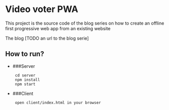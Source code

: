 # Video voter PWA

This project is the source code of the blog series on how to create an offline first progressive web app from an existing website

The blog [TODO an url to the blog serie]

## How to run?
 - ###Server
 
        cd server
        npm install
        npm start
        
 - ###Client
        
        open client/index.html in your browser